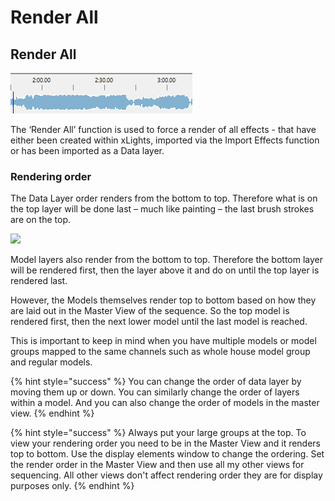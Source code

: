 # Render All

## Render All

![](../../.gitbook/assets/image%20%28627%29.png)

The ‘Render All’ function is used to force a render of all effects - that have either been created within xLights, imported via the Import Effects function or has been imported as a Data layer.

### Rendering order

The Data Layer order renders from the bottom to top. Therefore what is on the top layer will be done last – much like painting – the last brush strokes are on the top.

![](https://lh5.googleusercontent.com/1RzP8lBxdakPtz4z5UzqFi1ZJtAsjga6ljhSnCE_QgOB_Wd-78uE5gaAqW8b2Gn_OV0RS7O4esmern6jZzsQ6rWKI1kkQfO2JNycupM24z0_imAP4BfrnaJpouEP-5q6BqOYk2sP)

Model layers also render from the bottom to top. Therefore the bottom layer will be rendered first, then the layer above it and do on until the top layer is rendered last.

However, the Models themselves render top to bottom based on how they are laid out in the Master View of the sequence. So the top model is rendered first, then the next lower model until the last model is reached.

This is important to keep in mind when you have multiple models or model groups mapped to the same channels such as whole house model group and regular models.

{% hint style="success" %}
You can change the order of data layer by moving them up or down. You can similarly change the order of layers within a model. And you can also change the order of models in the master view.
{% endhint %}

{% hint style="success" %}
Always put your large groups at the top. To view your rendering order you need to be in the Master View and it renders top to bottom. Use the display elements window to change the ordering. Set the render order in the Master View and then use all my other views for sequencing. All other views don't affect rendering order they are for display purposes only.
{% endhint %}

